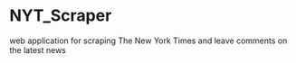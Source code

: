 # NYT_Scraper
web application for scraping The New York Times and leave comments on the latest news 
